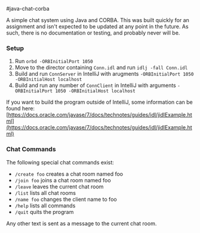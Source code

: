 #java-chat-corba

A simple chat system using Java and CORBA. This was built quickly for an assignment and isn't expected to be updated at any point in the future. As such, there is no documentation or testing, and probably never will be.

### Setup

1. Run `orbd -ORBInitialPort 1050`
2. Move to the director containing `Conn.idl` and run `idlj -fall Conn.idl`
3. Build and run `ConnServer` in IntelliJ with arugments `-ORBInitialPort 1050 -ORBInitialHost localhost`
4. Build and run any number of `ConnClient` in IntelliJ with arguments `-ORBInitialPort 1050 -ORBInitialHost localhost`

If you want to build the program outside of IntelliJ, some information can be found here: [https://docs.oracle.com/javase/7/docs/technotes/guides/idl/jidlExample.html](https://docs.oracle.com/javase/7/docs/technotes/guides/idl/jidlExample.html)

### Chat Commands

The following special chat commands exist: 

* `/create foo` creates a chat room named foo
* `/join foo` joins a chat room named foo
* `/leave` leaves the current chat room
* `/list` lists all chat rooms
* `/name foo` changes the client name to foo
* `/help` lists all commands
* `/quit` quits the program

Any other text is sent as a message to the current chat room.
